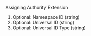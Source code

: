 Assigning Authority Extension
1. Optional: Namespace ID (string)
1. Optional: Universal ID (string)
1. Optional: Universal ID Type (string)

